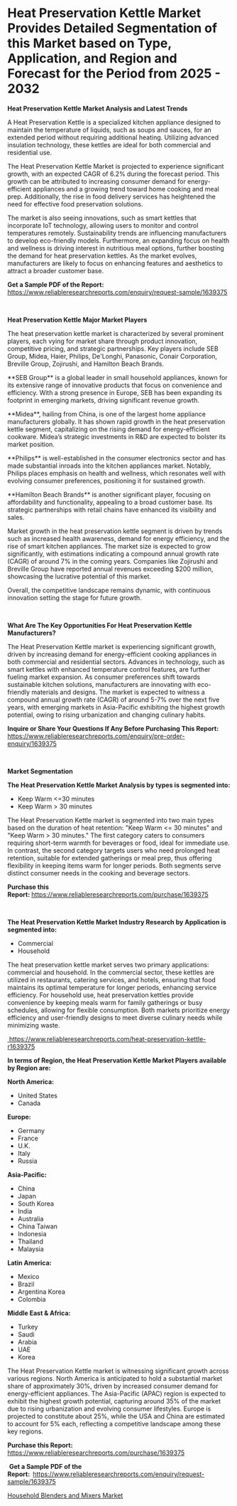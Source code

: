 <p><h1>Heat Preservation Kettle Market Provides Detailed Segmentation of this Market based on Type, Application, and Region and Forecast for the Period from 2025 - 2032</h1></p><p><strong>Heat Preservation Kettle Market Analysis and Latest Trends</strong></p>
<p><p>A Heat Preservation Kettle is a specialized kitchen appliance designed to maintain the temperature of liquids, such as soups and sauces, for an extended period without requiring additional heating. Utilizing advanced insulation technology, these kettles are ideal for both commercial and residential use.</p><p>The Heat Preservation Kettle Market is projected to experience significant growth, with an expected CAGR of 6.2% during the forecast period. This growth can be attributed to increasing consumer demand for energy-efficient appliances and a growing trend toward home cooking and meal prep. Additionally, the rise in food delivery services has heightened the need for effective food preservation solutions.</p><p>The market is also seeing innovations, such as smart kettles that incorporate IoT technology, allowing users to monitor and control temperatures remotely. Sustainability trends are influencing manufacturers to develop eco-friendly models. Furthermore, an expanding focus on health and wellness is driving interest in nutritious meal options, further boosting the demand for heat preservation kettles. As the market evolves, manufacturers are likely to focus on enhancing features and aesthetics to attract a broader customer base.</p></p>
<p><strong>Get a Sample PDF of the Report:&nbsp;</strong> <a href="https://www.reliableresearchreports.com/enquiry/request-sample/1639375?utm_campaign=3353&utm_medium=2&utm_source=Github&utm_content=ia&utm_term=05042025&utm_id=heat-preservation-kettle">https://www.reliableresearchreports.com/enquiry/request-sample/1639375</a></p>
<p>&nbsp;</p>
<p><strong>Heat Preservation Kettle Major Market Players</strong></p>
<p><p>The heat preservation kettle market is characterized by several prominent players, each vying for market share through product innovation, competitive pricing, and strategic partnerships. Key players include SEB Group, Midea, Haier, Philips, De'Longhi, Panasonic, Conair Corporation, Breville Group, Zojirushi, and Hamilton Beach Brands.</p><p>**SEB Group** is a global leader in small household appliances, known for its extensive range of innovative products that focus on convenience and efficiency. With a strong presence in Europe, SEB has been expanding its footprint in emerging markets, driving significant revenue growth.</p><p>**Midea**, hailing from China, is one of the largest home appliance manufacturers globally. It has shown rapid growth in the heat preservation kettle segment, capitalizing on the rising demand for energy-efficient cookware. Midea’s strategic investments in R&D are expected to bolster its market position.</p><p>**Philips** is well-established in the consumer electronics sector and has made substantial inroads into the kitchen appliances market. Notably, Philips places emphasis on health and wellness, which resonates well with evolving consumer preferences, positioning it for sustained growth.</p><p>**Hamilton Beach Brands** is another significant player, focusing on affordability and functionality, appealing to a broad customer base. Its strategic partnerships with retail chains have enhanced its visibility and sales.</p><p>Market growth in the heat preservation kettle segment is driven by trends such as increased health awareness, demand for energy efficiency, and the rise of smart kitchen appliances. The market size is expected to grow significantly, with estimations indicating a compound annual growth rate (CAGR) of around 7% in the coming years. Companies like Zojirushi and Breville Group have reported annual revenues exceeding $200 million, showcasing the lucrative potential of this market. </p><p>Overall, the competitive landscape remains dynamic, with continuous innovation setting the stage for future growth.</p></p>
<p>&nbsp;</p>
<p><strong>What Are The Key Opportunities For Heat Preservation Kettle Manufacturers?</strong></p>
<p><p>The Heat Preservation Kettle market is experiencing significant growth, driven by increasing demand for energy-efficient cooking appliances in both commercial and residential sectors. Advances in technology, such as smart kettles with enhanced temperature control features, are further fueling market expansion. As consumer preferences shift towards sustainable kitchen solutions, manufacturers are innovating with eco-friendly materials and designs. The market is expected to witness a compound annual growth rate (CAGR) of around 5-7% over the next five years, with emerging markets in Asia-Pacific exhibiting the highest growth potential, owing to rising urbanization and changing culinary habits.</p></p>
<p><strong>Inquire or Share Your Questions If Any Before Purchasing This Report:</strong> <a href="https://www.reliableresearchreports.com/enquiry/pre-order-enquiry/1639375?utm_campaign=3353&utm_medium=2&utm_source=Github&utm_content=ia&utm_term=05042025&utm_id=heat-preservation-kettle">https://www.reliableresearchreports.com/enquiry/pre-order-enquiry/1639375</a></p>
<p>&nbsp;</p>
<p><strong>Market Segmentation</strong></p>
<p><strong>The Heat Preservation Kettle Market Analysis by types is segmented into:</strong></p>
<p><ul><li>Keep Warm <=30 minutes</li><li>Keep Warm > 30 minutes</li></ul></p>
<p><p>The Heat Preservation Kettle market is segmented into two main types based on the duration of heat retention: "Keep Warm <= 30 minutes" and "Keep Warm > 30 minutes." The first category caters to consumers requiring short-term warmth for beverages or food, ideal for immediate use. In contrast, the second category targets users who need prolonged heat retention, suitable for extended gatherings or meal prep, thus offering flexibility in keeping items warm for longer periods. Both segments serve distinct consumer needs in the cooking and beverage sectors.</p></p>
<p><strong>Purchase this Report:&nbsp;</strong><a href="https://www.reliableresearchreports.com/purchase/1639375?utm_campaign=3353&utm_medium=2&utm_source=Github&utm_content=ia&utm_term=05042025&utm_id=heat-preservation-kettle">https://www.reliableresearchreports.com/purchase/1639375</a></p>
<p>&nbsp;</p>
<p><strong>The Heat Preservation Kettle Market Industry Research by Application is segmented into:</strong></p>
<p><ul><li>Commercial</li><li>Household</li></ul></p>
<p><p>The heat preservation kettle market serves two primary applications: commercial and household. In the commercial sector, these kettles are utilized in restaurants, catering services, and hotels, ensuring that food maintains its optimal temperature for longer periods, enhancing service efficiency. For household use, heat preservation kettles provide convenience by keeping meals warm for family gatherings or busy schedules, allowing for flexible consumption. Both markets prioritize energy efficiency and user-friendly designs to meet diverse culinary needs while minimizing waste.</p></p>
<p><a href="https://www.reliableresearchreports.com/heat-preservation-kettle-r1639375?utm_campaign=3353&utm_medium=2&utm_source=Github&utm_content=ia&utm_term=05042025&utm_id=heat-preservation-kettle">&nbsp;https://www.reliableresearchreports.com/heat-preservation-kettle-r1639375</a></p>
<p><strong>In terms of Region, the Heat Preservation Kettle Market Players available by Region are:</strong></p>
<p>
    <p> <strong> North America: </strong>
        <ul>
            <li>United States</li>
            <li>Canada</li>
        </ul>
        </p> 
    <p> <strong> Europe: </strong>
        <ul>
            <li>Germany</li>
            <li>France</li>
            <li>U.K.</li>
            <li>Italy</li>
            <li>Russia</li>
        </ul>
        </p> 
    <p> <strong> Asia-Pacific: </strong>
        <ul>
            <li>China</li>
            <li>Japan</li>
            <li>South Korea</li>
            <li>India</li>
            <li>Australia</li>
            <li>China Taiwan</li>
            <li>Indonesia</li>
            <li>Thailand</li>
            <li>Malaysia</li>
        </ul>
        </p> 
    <p> <strong> Latin America: </strong>
        <ul>
            <li>Mexico</li>
            <li>Brazil</li>
            <li>Argentina Korea</li>
            <li>Colombia</li>
        </ul>
        </p> 
    <p> <strong> Middle East & Africa: </strong>
        <ul>
            <li>Turkey</li>
            <li>Saudi</li>
            <li>Arabia</li>
            <li>UAE</li>
            <li>Korea</li>
        </ul>
    </p>
    </p>
<p><p>The Heat Preservation Kettle market is witnessing significant growth across various regions. North America is anticipated to hold a substantial market share of approximately 30%, driven by increased consumer demand for energy-efficient appliances. The Asia-Pacific (APAC) region is expected to exhibit the highest growth potential, capturing around 35% of the market due to rising urbanization and evolving consumer lifestyles. Europe is projected to constitute about 25%, while the USA and China are estimated to account for 5% each, reflecting a competitive landscape among these key regions.</p></p>
<p><strong>Purchase this Report: </strong><a href="https://www.reliableresearchreports.com/purchase/1639375?utm_campaign=3353&utm_medium=2&utm_source=Github&utm_content=ia&utm_term=05042025&utm_id=heat-preservation-kettle">https://www.reliableresearchreports.com/purchase/1639375</a></p>
<p>&nbsp;<strong>Get a Sample PDF of the Report:&nbsp;&nbsp;</strong><a href="https://www.reliableresearchreports.com/enquiry/request-sample/1639375?utm_campaign=3353&utm_medium=2&utm_source=Github&utm_content=ia&utm_term=05042025&utm_id=heat-preservation-kettle">https://www.reliableresearchreports.com/enquiry/request-sample/1639375</a></p>
<p><strong></strong></p>
<p><p><a href="https://github.com/azorrotutus/Market-Research-Report-List-1/blob/main/household-blenders-and-mixers-market.md?utm_campaign=3353&utm_medium=2&utm_source=Github&utm_content=ia&utm_term=05042025&utm_id=heat-preservation-kettle">Household Blenders and Mixers Market</a></p></p>